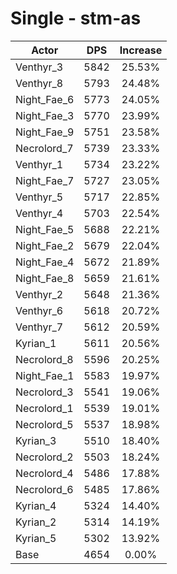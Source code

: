 # Single - stm-as
| Actor | DPS | Increase |
|---|:---:|:---:|
|Venthyr_3|5842|25.53%|
|Venthyr_8|5793|24.48%|
|Night_Fae_6|5773|24.05%|
|Night_Fae_3|5770|23.99%|
|Night_Fae_9|5751|23.58%|
|Necrolord_7|5739|23.33%|
|Venthyr_1|5734|23.22%|
|Night_Fae_7|5727|23.05%|
|Venthyr_5|5717|22.85%|
|Venthyr_4|5703|22.54%|
|Night_Fae_5|5688|22.21%|
|Night_Fae_2|5679|22.04%|
|Night_Fae_4|5672|21.89%|
|Night_Fae_8|5659|21.61%|
|Venthyr_2|5648|21.36%|
|Venthyr_6|5618|20.72%|
|Venthyr_7|5612|20.59%|
|Kyrian_1|5611|20.56%|
|Necrolord_8|5596|20.25%|
|Night_Fae_1|5583|19.97%|
|Necrolord_3|5541|19.06%|
|Necrolord_1|5539|19.01%|
|Necrolord_5|5537|18.98%|
|Kyrian_3|5510|18.40%|
|Necrolord_2|5503|18.24%|
|Necrolord_4|5486|17.88%|
|Necrolord_6|5485|17.86%|
|Kyrian_4|5324|14.40%|
|Kyrian_2|5314|14.19%|
|Kyrian_5|5302|13.92%|
|Base|4654|0.00%|
